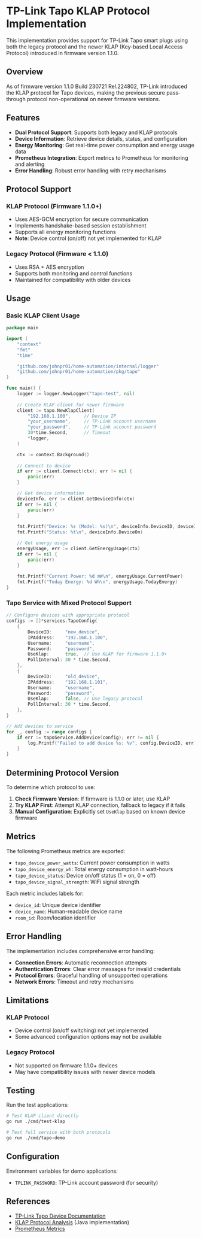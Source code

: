 # TP-Link Tapo KLAP Protocol Implementation

This implementation provides support for TP-Link Tapo smart plugs using both the legacy protocol and the newer KLAP (Key-based Local Access Protocol) introduced in firmware version 1.1.0.

## Overview

As of firmware version 1.1.0 Build 230721 Rel.224802, TP-Link introduced the KLAP protocol for Tapo devices, making the previous secure pass-through protocol non-operational on newer firmware versions.

## Features

- **Dual Protocol Support**: Supports both legacy and KLAP protocols
- **Device Information**: Retrieve device details, status, and configuration
- **Energy Monitoring**: Get real-time power consumption and energy usage data
- **Prometheus Integration**: Export metrics to Prometheus for monitoring and alerting
- **Error Handling**: Robust error handling with retry mechanisms

## Protocol Support

### KLAP Protocol (Firmware 1.1.0+)
- Uses AES-GCM encryption for secure communication
- Implements handshake-based session establishment
- Supports all energy monitoring functions
- **Note**: Device control (on/off) not yet implemented for KLAP

### Legacy Protocol (Firmware < 1.1.0)
- Uses RSA + AES encryption
- Supports both monitoring and control functions
- Maintained for compatibility with older devices

## Usage

### Basic KLAP Client Usage

```go
package main

import (
    "context"
    "fmt"
    "time"

    "github.com/johnpr01/home-automation/internal/logger"
    "github.com/johnpr01/home-automation/pkg/tapo"
)

func main() {
    logger := logger.NewLogger("tapo-test", nil)
    
    // Create KLAP client for newer firmware
    client := tapo.NewKlapClient(
        "192.168.1.100",     // Device IP
        "your_username",     // TP-Link account username
        "your_password",     // TP-Link account password
        30*time.Second,      // Timeout
        *logger,
    )

    ctx := context.Background()
    
    // Connect to device
    if err := client.Connect(ctx); err != nil {
        panic(err)
    }

    // Get device information
    deviceInfo, err := client.GetDeviceInfo(ctx)
    if err != nil {
        panic(err)
    }
    
    fmt.Printf("Device: %s (Model: %s)\n", deviceInfo.DeviceID, deviceInfo.Model)
    fmt.Printf("Status: %t\n", deviceInfo.DeviceOn)

    // Get energy usage
    energyUsage, err := client.GetEnergyUsage(ctx)
    if err != nil {
        panic(err)
    }
    
    fmt.Printf("Current Power: %d mW\n", energyUsage.CurrentPower)
    fmt.Printf("Today Energy: %d Wh\n", energyUsage.TodayEnergy)
}
```

### Tapo Service with Mixed Protocol Support

```go
// Configure devices with appropriate protocol
configs := []*services.TapoConfig{
    {
        DeviceID:     "new_device",
        IPAddress:    "192.168.1.100",
        Username:     "username",
        Password:     "password",
        UseKlap:      true,  // Use KLAP for firmware 1.1.0+
        PollInterval: 30 * time.Second,
    },
    {
        DeviceID:     "old_device", 
        IPAddress:    "192.168.1.101",
        Username:     "username",
        Password:     "password",
        UseKlap:      false, // Use legacy protocol
        PollInterval: 30 * time.Second,
    },
}

// Add devices to service
for _, config := range configs {
    if err := tapoService.AddDevice(config); err != nil {
        log.Printf("Failed to add device %s: %v", config.DeviceID, err)
    }
}
```

## Determining Protocol Version

To determine which protocol to use:

1. **Check Firmware Version**: If firmware is 1.1.0 or later, use KLAP
2. **Try KLAP First**: Attempt KLAP connection, fallback to legacy if it fails
3. **Manual Configuration**: Explicitly set `UseKlap` based on known device firmware

## Metrics

The following Prometheus metrics are exported:

- `tapo_device_power_watts`: Current power consumption in watts
- `tapo_device_energy_wh`: Total energy consumption in watt-hours
- `tapo_device_status`: Device on/off status (1 = on, 0 = off)
- `tapo_device_signal_strength`: WiFi signal strength

Each metric includes labels for:
- `device_id`: Unique device identifier
- `device_name`: Human-readable device name
- `room_id`: Room/location identifier

## Error Handling

The implementation includes comprehensive error handling:

- **Connection Errors**: Automatic reconnection attempts
- **Authentication Errors**: Clear error messages for invalid credentials
- **Protocol Errors**: Graceful handling of unsupported operations
- **Network Errors**: Timeout and retry mechanisms

## Limitations

### KLAP Protocol
- Device control (on/off switching) not yet implemented
- Some advanced configuration options may not be available

### Legacy Protocol
- Not supported on firmware 1.1.0+ devices
- May have compatibility issues with newer device models

## Testing

Run the test applications:

```bash
# Test KLAP client directly
go run ./cmd/test-klap

# Test full service with both protocols
go run ./cmd/tapo-demo
```

## Configuration

Environment variables for demo applications:
- `TPLINK_PASSWORD`: TP-Link account password (for security)

## References

- [TP-Link Tapo Device Documentation](https://www.tp-link.com/support/download/)
- [KLAP Protocol Analysis](https://github.com/mirorucka/tapo-smartplug) (Java implementation)
- [Prometheus Metrics](https://prometheus.io/docs/concepts/metric_types/)
